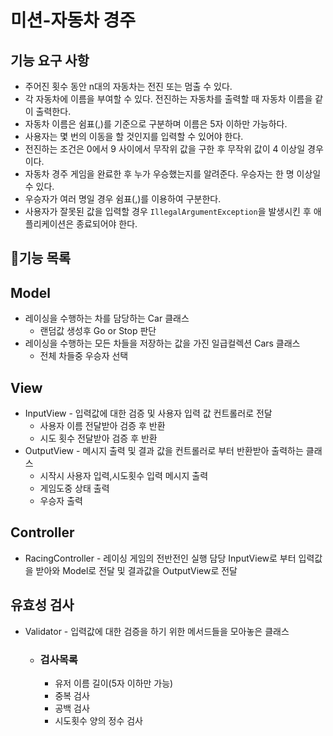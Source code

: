 # 미션-자동차 경주

## 기능 요구 사항
- 주어진 횟수 동안 n대의 자동차는 전진 또는 멈출 수 있다.
- 각 자동차에 이름을 부여할 수 있다. 전진하는 자동차를 출력할 때 자동차 이름을 같이 출력한다.
- 자동차 이름은 쉼표(,)를 기준으로 구분하며 이름은 5자 이하만 가능하다.
- 사용자는 몇 번의 이동을 할 것인지를 입력할 수 있어야 한다.
- 전진하는 조건은 0에서 9 사이에서 무작위 값을 구한 후 무작위 값이 4 이상일 경우이다.
- 자동차 경주 게임을 완료한 후 누가 우승했는지를 알려준다. 우승자는 한 명 이상일 수 있다.
- 우승자가 여러 명일 경우 쉼표(,)를 이용하여 구분한다.
- 사용자가 잘못된 값을 입력할 경우 `IllegalArgumentException`을 발생시킨 후 애플리케이션은 종료되어야 한다.

## 🚀기능 목록

## Model
- 레이싱을 수행하는 차를 담당하는 Car 클래스
    - 랜덤값 생성후 Go or Stop 판단
- 레이싱을 수행하는 모든 차들을 저장하는 값을 가진 일급컬렉션 Cars 클래스
    - 전체 차들중 우승자 선택

## View
- InputView - 입력값에 대한 검증 및 사용자 입력 값 컨트롤러로 전달
  - 사용자 이름 전달받아 검증 후 반환
  - 시도 횟수 전달받아 검증 후 반환
- OutputView - 메시지 출력 및 결과 값을 컨트롤러로 부터 반환받아 출력하는 클래스
  - 시작시 사용자 입력,시도횟수 입력 메시지 출력
  - 게임도중 상태 출력
  - 우승자 출력

## Controller
- RacingController - 레이싱 게임의 전반전인 실행 담당 InputView로 부터 입력값을 받아와 Model로 전달 및 결과값을 OutputView로 전달

## 유효성 검사
- Validator - 입력값에 대한 검증을 하기 위한 메서드들을 모아놓은 클래스
    - ### 검사목록
      - 유저 이름 길이(5자 이하만 가능)
      - 중복 검사
      - 공백 검사
      - 시도횟수 양의 정수 검사